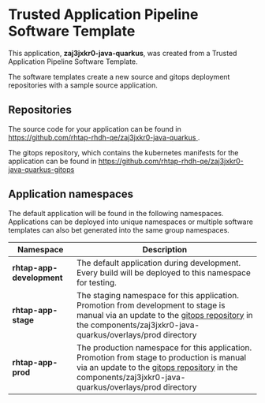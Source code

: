 # Trusted Application Pipeline Software Template

This application, **zaj3jxkr0-java-quarkus**, was created from a Trusted Application Pipeline Software Template.

The software templates create a new source and gitops deployment repositories with a sample source application. 

## Repositories

The source code for your application can be found in [https://github.com/rhtap-rhdh-qe/zaj3jxkr0-java-quarkus ](https://github.com/rhtap-rhdh-qe/zaj3jxkr0-java-quarkus ).
 
The gitops repository, which contains the kubernetes manifests for the application can be found in 
[https://github.com/rhtap-rhdh-qe/zaj3jxkr0-java-quarkus-gitops ](https://github.com/rhtap-rhdh-qe/zaj3jxkr0-java-quarkus-gitops ) 

## Application namespaces 

The default application will be found in the following namespaces. Applications can be deployed into unique namespaces or multiple software templates can also bet generated into the same group namespaces.  

|  Namespace   |  Description   |  
| -------- | -------- |   
| **rhtap-app-development** | The default application during development. Every build will be deployed to this namespace for testing. | 
| **rhtap-app-stage** | The staging namespace for this application. Promotion from development to stage is manual via an update to the [gitops repository](https://github.com/rhtap-rhdh-qe/zaj3jxkr0-java-quarkus-gitops ) in the components/zaj3jxkr0-java-quarkus/overlays/prod directory |  
| **rhtap-app-prod** | The production namespace for this application. Promotion from stage to production is manual via an update to the [gitops repository](https://github.com/rhtap-rhdh-qe/zaj3jxkr0-java-quarkus-gitops ) in the components/zaj3jxkr0-java-quarkus/overlays/prod directory | 